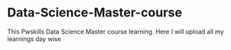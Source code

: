 # Data-Science-Master-course
This Pwskills Data Science Master course learning. Here I will upload all my learnings day wise
